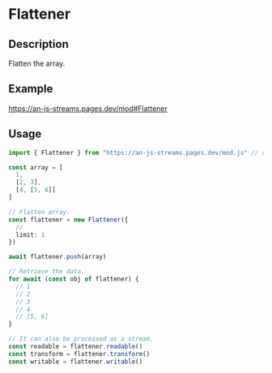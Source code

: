 # Flattener

## Description
Flatten the array.

## Example
https://an-js-streams.pages.dev/mod#Flattener

## Usage
```ts
import { Flattener } from "https://an-js-streams.pages.dev/mod.js" // or .ts

const array = [
  1,
  [2, 3],
  [4, [5, 6]]
]

// Flatten array.
const flattener = new Flattener({
  //
  limit: 1
})

await flattener.push(array)

// Retrieve the data.
for await (const obj of flattener) {
  // 1
  // 2
  // 3
  // 4
  // [5, 6]
}

// It can also be processed as a stream.
const readable = flattener.readable()
const transform = flattener.transform()
const writable = flattener.writable()
```